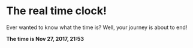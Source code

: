 # The real time clock!

Ever wanted to know what the time is? Well, your journey is about to end!

**The time is Nov 27, 2017, 21:53**